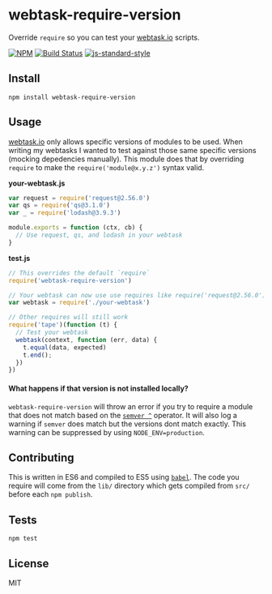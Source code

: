 webtask-require-version
===================

Override `require` so you can test your [webtask.io](https://webtask.io) scripts.

[![NPM](https://nodei.co/npm/webtask-require-version.png)](https://nodei.co/npm/webtask-require-version/)
[![Build Status](https://travis-ci.org/lukekarrys/webtask-require-version.png?branch=master)](https://travis-ci.org/lukekarrys/webtask-require-version)
[![js-standard-style](https://img.shields.io/badge/code%20style-standard-brightgreen.svg?style=flat)](https://github.com/feross/standard)


## Install

`npm install webtask-require-version`


## Usage

[webtask.io](https://webtask.io/docs/modules) only allows specific versions of modules to be used. When writing my webtasks I wanted to test against those same specific versions (mocking depedencies manually). This module does that by overriding `require` to make the `require('module@x.y.z')` syntax valid.

**your-webtask.js**
```js
var request = require('request@2.56.0')
var qs = require('qs@3.1.0')
var _ = require('lodash@3.9.3')

module.exports = function (ctx, cb) {
  // Use request, qs, and lodash in your webtask
}
```

**test.js**
```js
// This overrides the default `require`
require('webtask-require-version')

// Your webtask can now use use requires like require('request@2.56.0')
var webtask = require('./your-webtask')

// Other requires will still work
require('tape')(function (t) {
  // Test your webtask
  webtask(context, function (err, data) {
    t.equal(data, expected)
    t.end();
  })
})
```

#### What happens if that version is not installed locally?

`webtask-require-version` will throw an error if you try to require a module that does not match based on the [`semver ^`](https://github.com/npm/node-semver#caret-ranges-123-025-004) operator. It will also log a warning if `semver` does match but the versions dont match exactly. This warning can be suppressed by using `NODE_ENV=production`.


## Contributing

This is written in ES6 and compiled to ES5 using [`babel`](https://babeljs.io/). The code you require will come from the `lib/` directory which gets compiled from `src/` before each `npm publish`.


## Tests

`npm test`


## License

MIT
